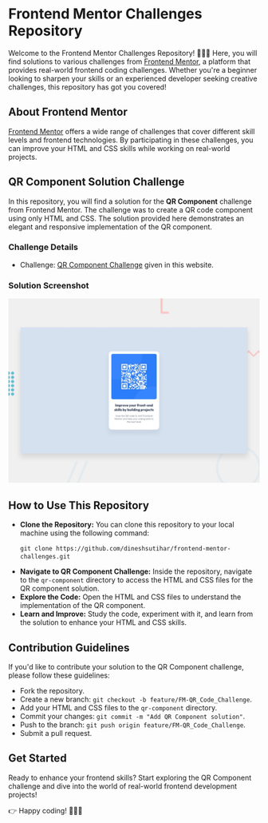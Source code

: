 # Frontend Mentor Challenges Repository

Welcome to the Frontend Mentor Challenges Repository! 👩‍💻🚀 Here, you will find solutions to various challenges from [Frontend Mentor](https://www.frontendmentor.io/), a platform that provides real-world frontend coding challenges. Whether you're a beginner looking to sharpen your skills or an experienced developer seeking creative challenges, this repository has got you covered!

## About Frontend Mentor
[Frontend Mentor](https://www.frontendmentor.io/) offers a wide range of challenges that cover different skill levels and frontend technologies. By participating in these challenges, you can improve your HTML and CSS skills while working on real-world projects.

## QR Component Solution Challenge
In this repository, you will find a solution for the **QR Component** challenge from Frontend Mentor. The challenge was to create a QR code component using only HTML and CSS. The solution provided here demonstrates an elegant and responsive implementation of the QR component.

### Challenge Details
- Challenge: [QR Component Challenge](https://www.frontendmentor.io/challenges/qr-code-component-Nv1Jq) given in this website.

### Solution Screenshot
![QR Component Solution](/design/design/desktop-preview.jpg)

## How to Use This Repository
- **Clone the Repository:** You can clone this repository to your local machine using the following command:
  ```
  git clone https://github.com/dineshsutihar/frontend-mentor-challenges.git
  ```
- **Navigate to QR Component Challenge:** Inside the repository, navigate to the `qr-component` directory to access the HTML and CSS files for the QR component solution.
- **Explore the Code:** Open the HTML and CSS files to understand the implementation of the QR component.
- **Learn and Improve:** Study the code, experiment with it, and learn from the solution to enhance your HTML and CSS skills.

## Contribution Guidelines
If you'd like to contribute your solution to the QR Component challenge, please follow these guidelines:
- Fork the repository.
- Create a new branch: `git checkout -b feature/FM-QR_Code_Challenge`.
- Add your HTML and CSS files to the `qr-component` directory.
- Commit your changes: `git commit -m "Add QR Component solution"`.
- Push to the branch: `git push origin feature/FM-QR_Code_Challenge`.
- Submit a pull request.

## Get Started
Ready to enhance your frontend skills? Start exploring the QR Component challenge and dive into the world of real-world frontend development projects!

👉 Happy coding! 👩‍💻🎉
